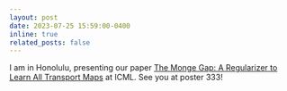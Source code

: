 ```yaml
---
layout: post
date: 2023-07-25 15:59:00-0400
inline: true
related_posts: false
---
```


I am in Honolulu, presenting our paper [The Monge Gap: A Regularizer to Learn All Transport Maps](https://proceedings.mlr.press/v202/uscidda23a/uscidda23a.pdf) at ICML. See you at poster 333!
